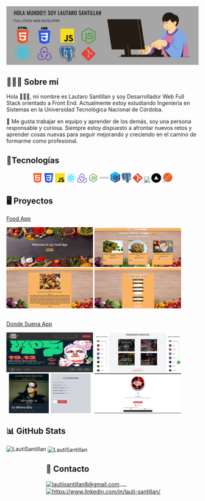 <img src="./img/Banner.png"/>

## 👩🏻‍💻 Sobre mí

<p>
Hola 🙋🏻‍♂️, mi nombre es Lautaro Santillan y soy Desarrollador Web Full Stack orientado a Front End. Actualmente estoy estudiando Ingenieria en Sistemas en la Universidad Tecnológica Nacional de Córdoba.

🔸 Me gusta trabajar en equipo y aprender de los demás, soy una persona responsable y curiosa. Siempre estoy dispuesto a afrontar nuevos retos y aprender cosas nuevas para seguir mejorando y creciendo en el camino de formarme como profesional.

## 🔧Tecnologías

<p align="center">
<img width="5%" src="./img/icons/html-blanco.png">
<img width="5%" src="./img/icons/css-blanco.png">
<img width="5%" src="./img/icons/javascript.png">
<img width="5%" src="./img/icons/React.png">
<img width="5%" src="./img/icons/Redux.png">
<img width="5%" src="./img/icons/NodeJs.png">
<img width="5%" src="https://raw.githubusercontent.com/devicons/devicon/master/icons/express/express-original-wordmark.svg">
<img width="5%" src="./img/icons/sequelize.png">
<img width="5%" src="./img/icons/postgreSQL.png">
<img width="5%" src="./img/icons/Git.png">
<img width="5%" src="https://railway.app/brand/logo-light.png">
<img width="5%" src="./img/icons/vercel.png">
<img width="5%" src="./img/icons/postman.png">
</p>

## 🖥️ Proyectos

<a href="https://pi-food-lautaro-santillan.vercel.app/">Food App</a>

<p>
<img width="45%" src="./img/pi-food/landing.png">
<img width="45%" src="./img/pi-food/home.png">
<img width="45%" src="./img/pi-food/detail.png">
<img width="45%" src="./img/pi-food/create.png">
</p>

##

<a href="https://mi-scusi-books.vercel.app/">Donde Suena App</a>

<p>
<img width="45%" src="./img/pf-donde-suena/home.png">
<img width="45%" src="./img/pf-donde-suena/events.png">
<img width="45%" src="./img/pf-donde-suena/detail.png">
<img width="45%" src="./img/pf-donde-suena/artist.png">
</p>

## 📊 GitHub Stats

<p><img height="150em" align="left" src="https://github-readme-stats.vercel.app/api?username=LautiSantillan&show_icons=true&locale=en&theme=highcontrast" alt="LautiSantillan" /></p>
<p>&nbsp;<img height="150em" align="center" src="https://github-readme-stats.vercel.app/api/top-langs/?username=LautiSantillan&show_icons=true&locale=en&theme=highcontrast&layout=compact" alt="LautiSantillan" /></p>

## 📧 Contacto

<p align="left">
<a href="https://mail.google.com/mail/u/0/?fs=1&to=lautiisantillan8@gmail.com&tf=cm"><img align="center" src="https://upload.wikimedia.org/wikipedia/commons/thumb/7/7e/Gmail_icon_%282020%29.svg/1280px-Gmail_icon_%282020%29.svg.png"  alt="lautiisantillan8@gmail.com" height="28" width="32" />
&nbsp;&nbsp;&nbsp;&nbsp;
<a href="https://www.linkedin.com/in/lauti-santillan/" target="blank"><img align="center" src="https://raw.githubusercontent.com/rahuldkjain/github-profile-readme-generator/master/src/images/icons/Social/linked-in-alt.svg" alt="https://www.linkedin.com/in/lauti-santillan/" height="30" width="40" /></a>
</p>

